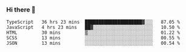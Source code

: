 ### Hi there 👋


<!--START_SECTION:waka-->
```text
TypeScript   36 hrs 23 mins  █████████████████████▓░░░   87.05 % 
JavaScript   4 hrs 23 mins   ██▓░░░░░░░░░░░░░░░░░░░░░░   10.50 % 
HTML         30 mins         ▒░░░░░░░░░░░░░░░░░░░░░░░░   01.22 % 
SCSS         13 mins         ░░░░░░░░░░░░░░░░░░░░░░░░░   00.55 % 
JSON         13 mins         ░░░░░░░░░░░░░░░░░░░░░░░░░   00.54 % 
```
<!--END_SECTION:waka-->
<!--
**MarceloWis/MarceloWis** is a ✨ _special_ ✨ repository because its `README.md` (this file) appears on your GitHub profile.

Here are some ideas to get you started:

- 🔭 I’m currently working on ...
- 🌱 I’m currently learning ...
- 👯 I’m looking to collaborate on ...
- 🤔 I’m looking for help with ...
- 💬 Ask me about ...
- 📫 How to reach me: ...
- 😄 Pronouns: ...
- ⚡ Fun fact: ...
-->

